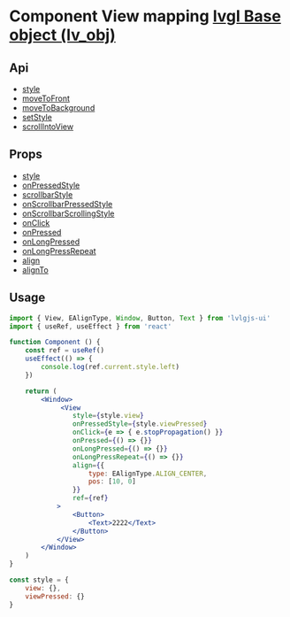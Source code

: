 # Component View mapping [lvgl Base object (lv_obj)](https://docs.lvgl.io/master/widgets/obj.html)

## Api
- [style](../api/style.md)
- [moveToFront](../api/moveToFront.md)
- [moveToBackground](../api/moveToBackground.md)
- [setStyle](../api/setStyle.md)
- [scrollIntoView](../api/scrollIntoView.md)

## Props
- [style](../props/style.md)
- [onPressedStyle](../props/onPressedStyle.md)
- [scrollbarStyle](../props/scrollbarStyle.md)
- [onScrollbarPressedStyle](../props/onScrollbarPressedStyle.md)
- [onScrollbarScrollingStyle](../props/onScrollbarScrollingStyle.md)
- [onClick](../props/onClick.md)
- [onPressed](../props/onPressed.md)
- [onLongPressed](../props/onLongPressed.md)
- [onLongPressRepeat](../props/onLongPressRepeat.md)
- [align](../props/align.md)
- [alignTo](../props/alignTo.md)

## Usage
```jsx
import { View, EAlignType, Window, Button, Text } from 'lvlgjs-ui'
import { useRef, useEffect } from 'react'

function Component () {
    const ref = useRef()
    useEffect(() => {
        console.log(ref.current.style.left)
    })

    return (
        <Window>
             <View
                style={style.view}
                onPressedStyle={style.viewPressed}
                onClick={e => { e.stopPropagation() }}
                onPressed={() => {}}
                onLongPressed={() => {}}
                onLongPressRepeat={() => {}}
                align={{
                    type: EAlignType.ALIGN_CENTER,
                    pos: [10, 0]
                }}
                ref={ref}
            >
                <Button>
                    <Text>2222</Text>
                </Button>
            </View>
        </Window>
    )
}

const style = {
    view: {},
    viewPressed: {}
}
```

